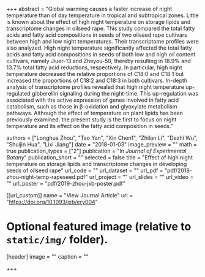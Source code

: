 +++
abstract = "Global warming causes a faster increase of night temperature than of day temperature in tropical and subtropical
zones. Little is known about the effect of high night temperature on storage lipids and transcriptome changes in oilseed rape. This study compared the total fatty acids and fatty acid compositions in seeds of two oilseed rape cultivars
between high and low night temperatures. Their transcriptome profiles were also analyzed. High night temperature
significantly affected the total fatty acids and fatty acid compositions in seeds of both low and high oil content cultivars, namely Jiuer-13 and Zheyou-50, thereby resulting in 18.9% and 13.7% total fatty acid reductions, respectively.
In particular, high night temperature decreased the relative proportions of C18:0 and C18:1 but increased the proportions of C18:2 and C18:3 in both cultivars. In-depth analysis of transcriptome profiles revealed that high night temperature up-regulated gibberellin signaling during the night-time. This up-regulation was associated with the active
expression of genes involved in fatty acid catabolism, such as those in β-oxidation and glyoxylate metabolism pathways. Although the effect of temperature on plant lipids has been previously examined, the present study is the first
to focus on night temperature and its effect on the fatty acid composition in seeds."

authors = ["Longhua Zhou", "Tao Yan", "Xin Chen1", "Zhilan Li", "Dezhi Wu", "Shuijin Hua", "Lixi Jiang"]
date = "2018-01-03"
image_preview = ""
math = true
publication_types = ["2"]
publication = "In *Journal of Experimental Botany*"
publication_short = ""
selected = false
title = "Effect of high night temperature on storage lipids and transcriptome changes in developing seeds of oilseed rape"
url_code = ""
url_dataset = ""
url_pdf = "pdf/2018-zhou-night-temp-rapeseed.pdf"
url_project = ""
url_slides = ""
url_video = ""
url_poster = "pdf/2019-zhou-jxb-poster.pdf"

[[url_custom]]
name = "View Journal Article"
url = "https://doi.org/10.1093/jxb/ery004"

# Optional featured image (relative to `static/img/` folder).
[header]
image = ""
caption = ""

+++
